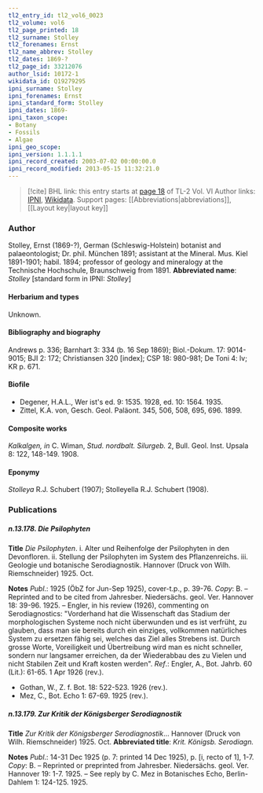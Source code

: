 ```yaml
---
tl2_entry_id: tl2_vol6_0023
tl2_volume: vol6
tl2_page_printed: 18
tl2_surname: Stolley
tl2_forenames: Ernst
tl2_name_abbrev: Stolley
tl2_dates: 1869-?
tl2_page_id: 33212076
author_lsid: 10172-1
wikidata_id: Q19279295
ipni_surname: Stolley
ipni_forenames: Ernst
ipni_standard_form: Stolley
ipni_dates: 1869-
ipni_taxon_scope: 
- Botany
- Fossils
- Algae
ipni_geo_scope: 
ipni_version: 1.1.1.1
ipni_record_created: 2003-07-02 00:00:00.0
ipni_record_modified: 2013-05-15 11:32:21.0
---
```


> [!cite] BHL link: this entry starts at [page 18](https://www.biodiversitylibrary.org/page/33212076) of TL-2 Vol. VI
> Author links: [IPNI](https://www.ipni.org/a/10172-1), [Wikidata](https://www.wikidata.org/wiki/Q19279295). Support pages: [[Abbreviations|abbreviations]], [[Layout key|layout key]]

### Author

Stolley, Ernst (1869-?), German (Schleswig-Holstein) botanist and palaeontologist; Dr. phil. München 1891; assistant at the Mineral. Mus. Kiel 1891-1901; habil. 1894; professor of geology and mineralogy at the Technische Hochschule, Braunschweig from 1891. 
**Abbreviated name**: *Stolley* \[standard form in IPNI: *Stolley*\]

#### Herbarium and types

Unknown.

#### Bibliography and biography

Andrews p. 336; Barnhart 3: 334 (b. 16 Sep 1869); Biol.-Dokum. 17: 9014-9015; BJI 2: 172; Christiansen 320 \[index\]; CSP 18: 980-981; De Toni 4: lv; KR p. 671.

#### Biofile

- Degener, H.A.L., Wer ist's ed. 9: 1535. 1928, ed. 10: 1564. 1935.
- Zittel, K.A. von, Gesch. Geol. Paläont. 345, 506, 508, 695, 696. 1899.

#### Composite works

*Kalkalgen, in* C. Wiman, *Stud. nordbalt. Silurgeb.* 2, Bull. Geol. Inst. Upsala 8: 122, 148-149. 1908.

#### Eponymy

*Stolleya* R.J. Schubert (1907); Stolleyella R.J. Schubert (1908).

### Publications

##### n.13.178. Die Psilophyten

**Title**
*Die Psilophyten*. i. Alter und Reihenfolge der Psilophyten in den Devonfloren. ii. Stellung der Psilophyten im System des Pflanzenreichs. iii. Geologie und botanische Serodiagnostik. Hannover (Druck von Wilh. Riemschneider) 1925. Oct.

**Notes**
*Publ*.: 1925 (ÖbZ for Jun-Sep 1925), cover-t.p., p. 39-76. *Copy*: B. – Reprinted and to be cited from Jahresber. Niedersächs. geol. Ver. Hannover 18: 39-96. 1925. – Engler, in his review (1926), commenting on Serodiagnostics: "Vorderhand hat die Wissenschaft das Stadium der morphologischen Systeme noch nicht überwunden und es ist verfrüht, zu glauben, dass man sie bereits durch ein einziges, vollkommen natürliches System zu ersetzen fähig sei, welches das Ziel alles Strebens ist. Durch grosse Worte, Voreiligkeit und Übertreibung wird man es nicht schneller, sondern nur langsamer erreichen, da der Wiederabbau des zu Vielen und nicht Stabilen Zeit und Kraft kosten werden".
*Ref*.: Engler, A., Bot. Jahrb. 60 (Lit.): 61-65. 1 Apr 1926 (rev.).
- Gothan, W., Z. f. Bot. 18: 522-523. 1926 (rev.).
- Mez, C., Bot. Echo 1: 67-69. 1925 (rev.).

##### n.13.179. Zur Kritik der Königsberger Serodiagnostik

**Title**
*Zur Kritik der Königsberger Serodiagnostik*... Hannover (Druck von Wilh. Riemschneider) 1925. Oct.
**Abbreviated title**: *Krit. Königsb. Serodiagn.*

**Notes**
*Publ*.: 14-31 Dec 1925 (p. 7: printed 14 Dec 1925), p. \[i, recto of 1\], 1-7. *Copy*: B. – Reprinted or preprinted from Jahresber. Niedersächs. geol. Ver. Hannover 19: 1-7. 1925. – See reply by C. Mez in Botanisches Echo, Berlin-Dahlem 1: 124-125. 1925.

